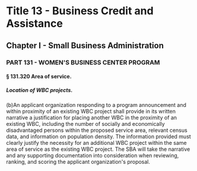 
# Title 13 - Business Credit and Assistance
## Chapter I - Small Business Administration
### PART 131 - WOMEN'S BUSINESS CENTER PROGRAM
#### § 131.320 Area of service.
##### Location of WBC projects.

(b)An applicant organization responding to a program announcement and within proximity of an existing WBC project shall provide in its written narrative a justification for placing another WBC in the proximity of an existing WBC, including the number of socially and economically disadvantaged persons within the proposed service area, relevant census data, and information on population density. The information provided must clearly justify the necessity for an additional WBC project within the same area of service as the existing WBC project. The SBA will take the narrative and any supporting documentation into consideration when reviewing, ranking, and scoring the applicant organization's proposal.
